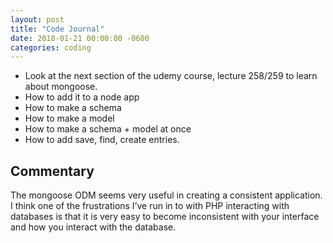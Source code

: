 ```yaml
---
layout: post
title: "Code Journal"
date: 2018-01-21 00:00:00 -0600
categories: coding
---
```


- Look at the next section of the udemy course, lecture 258/259 to learn about mongoose.
- How to add it to a node app
- How to make a schema
- How to make a model
- How to make a schema + model at once
- How to add save, find, create entries.

## Commentary

The mongoose ODM seems very useful in creating a consistent application. I think one of the frustrations I’ve run in to with PHP interacting with databases is that it is very easy to become inconsistent with your interface and how you interact with the database.
